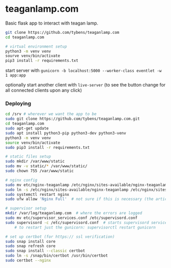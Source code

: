 # teaganlamp.com

Basic flask app to interact with teagan lamp.

```Bash 
git clone https://github.com/tybens/teaganlamp.com
cd teaganlamp.com

# virtual environment setup
python3 -m venv venv
sourve venv/bin/activate
pip3 install -r requirements.txt
```

start server with `gunicorn -b localhost:5000 --worker-class eventlet -w 1 app:app`

optionally start another client with `live-server` (to see the button change for all connected clients upon any click)

### Deploying

```Bash
cd /srv # wherever we want the app to be
sudo git clone https://github.com/tybens/teaganlamp.com.git
cd teaganlamp.com
sudo apt-get update
sudo apt install python3-pip python3-dev python3-venv
python3 -m venv venv
source venv/bin/activate
sudo pip3 install -r requirements.txt

# static files setup
sudo mkdir /var/www/static
sudo mv -v static/* /var/www/static/
sudo chown 755 /var/www/static

# nginx config
sudo mv etc/nginx-teaganlamp /etc/nginx/sites-available/nginx-teaganlamp
sudo ln -s /etc/nginx/sites-available/nginx-teaganlamp /etc/nginx/sites-enabled/
sudo systemctl restart nginx
sudo ufw allow 'Nginx Full'  # not sure if this is necessary (the article said it was)

# supervisor setup
mkdir /var/log/teaganlamp.com  # where the errors are logged
sudo mv etc/supervisor_services.conf /etc/supervisord.conf
sudo supervisord -c /etc/supervisord.conf  # starts supervisord services
	# to restart just the gunicorn: supervisorctl restart gunicorn

# set up certbot (for https:// ssl verification)
sudo snap install core
sudo snap refresh core
sudo snap install --classic certbot
sudo ln -s /snap/bin/certbot /usr/bin/certbot
sudo certbot --nginx
```
